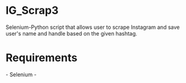 # IG_Scrap3
Selenium-Python script that allows user to scrape Instagram and save user's name and handle based on the given hashtag. 

<h1>Requirements</h1>
- Selenium
- 
